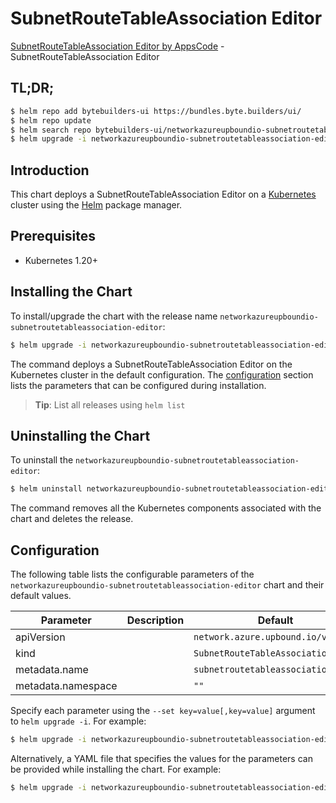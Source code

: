 # SubnetRouteTableAssociation Editor

[SubnetRouteTableAssociation Editor by AppsCode](https://byte.builders) - SubnetRouteTableAssociation Editor

## TL;DR;

```bash
$ helm repo add bytebuilders-ui https://bundles.byte.builders/ui/
$ helm repo update
$ helm search repo bytebuilders-ui/networkazureupboundio-subnetroutetableassociation-editor --version=v0.4.18
$ helm upgrade -i networkazureupboundio-subnetroutetableassociation-editor bytebuilders-ui/networkazureupboundio-subnetroutetableassociation-editor -n default --create-namespace --version=v0.4.18
```

## Introduction

This chart deploys a SubnetRouteTableAssociation Editor on a [Kubernetes](http://kubernetes.io) cluster using the [Helm](https://helm.sh) package manager.

## Prerequisites

- Kubernetes 1.20+

## Installing the Chart

To install/upgrade the chart with the release name `networkazureupboundio-subnetroutetableassociation-editor`:

```bash
$ helm upgrade -i networkazureupboundio-subnetroutetableassociation-editor bytebuilders-ui/networkazureupboundio-subnetroutetableassociation-editor -n default --create-namespace --version=v0.4.18
```

The command deploys a SubnetRouteTableAssociation Editor on the Kubernetes cluster in the default configuration. The [configuration](#configuration) section lists the parameters that can be configured during installation.

> **Tip**: List all releases using `helm list`

## Uninstalling the Chart

To uninstall the `networkazureupboundio-subnetroutetableassociation-editor`:

```bash
$ helm uninstall networkazureupboundio-subnetroutetableassociation-editor -n default
```

The command removes all the Kubernetes components associated with the chart and deletes the release.

## Configuration

The following table lists the configurable parameters of the `networkazureupboundio-subnetroutetableassociation-editor` chart and their default values.

|     Parameter      | Description |                    Default                    |
|--------------------|-------------|-----------------------------------------------|
| apiVersion         |             | <code>network.azure.upbound.io/v1beta1</code> |
| kind               |             | <code>SubnetRouteTableAssociation</code>      |
| metadata.name      |             | <code>subnetroutetableassociation</code>      |
| metadata.namespace |             | <code>""</code>                               |


Specify each parameter using the `--set key=value[,key=value]` argument to `helm upgrade -i`. For example:

```bash
$ helm upgrade -i networkazureupboundio-subnetroutetableassociation-editor bytebuilders-ui/networkazureupboundio-subnetroutetableassociation-editor -n default --create-namespace --version=v0.4.18 --set apiVersion=network.azure.upbound.io/v1beta1
```

Alternatively, a YAML file that specifies the values for the parameters can be provided while
installing the chart. For example:

```bash
$ helm upgrade -i networkazureupboundio-subnetroutetableassociation-editor bytebuilders-ui/networkazureupboundio-subnetroutetableassociation-editor -n default --create-namespace --version=v0.4.18 --values values.yaml
```
